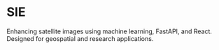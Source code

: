 # SIE
Enhancing satellite images using machine learning, FastAPI, and React. Designed for geospatial and research applications.
